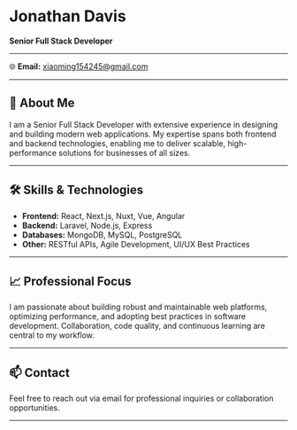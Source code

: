 # Jonathan Davis

**Senior Full Stack Developer**

---

🌐 **Email:** xiaoming154245@gmail.com

---

## 👋 About Me

I am a Senior Full Stack Developer with extensive experience in designing and building modern web applications. My expertise spans both frontend and backend technologies, enabling me to deliver scalable, high-performance solutions for businesses of all sizes.

---

## 🛠️ Skills & Technologies

- **Frontend:** React, Next.js, Nuxt, Vue, Angular
- **Backend:** Laravel, Node.js, Express
- **Databases:** MongoDB, MySQL, PostgreSQL
- **Other:** RESTful APIs, Agile Development, UI/UX Best Practices

---

## 📈 Professional Focus

I am passionate about building robust and maintainable web platforms, optimizing performance, and adopting best practices in software development. Collaboration, code quality, and continuous learning are central to my workflow.

---

## 📫 Contact

Feel free to reach out via email for professional inquiries or collaboration opportunities.

---

<!-- Optionally, add sections for Projects, Certifications, or Social Links if you provide them! -->
